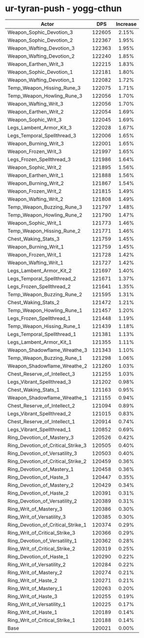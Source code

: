 # ur-tyran-push - yogg-cthun
| Actor | DPS | Increase |
|---|:---:|:---:|
|Weapon_Sophic_Devotion_3|122605|2.15%|
|Weapon_Sophic_Devotion_2|122367|1.95%|
|Weapon_Wafting_Devotion_3|122363|1.95%|
|Weapon_Wafting_Devotion_2|122240|1.85%|
|Weapon_Earthen_Writ_3|122215|1.83%|
|Weapon_Sophic_Devotion_1|122181|1.80%|
|Weapon_Wafting_Devotion_1|122082|1.72%|
|Temp_Weapon_Hissing_Rune_3|122075|1.71%|
|Temp_Weapon_Howling_Rune_3|122056|1.70%|
|Weapon_Wafting_Writ_3|122056|1.70%|
|Weapon_Earthen_Writ_2|122054|1.69%|
|Weapon_Sophic_Writ_3|122045|1.69%|
|Legs_Lambent_Armor_Kit_3|122028|1.67%|
|Legs_Temporal_Spellthread_3|122006|1.65%|
|Weapon_Burning_Writ_3|122001|1.65%|
|Weapon_Frozen_Writ_3|121997|1.65%|
|Legs_Frozen_Spellthread_3|121986|1.64%|
|Weapon_Sophic_Writ_2|121895|1.56%|
|Weapon_Earthen_Writ_1|121888|1.56%|
|Weapon_Burning_Writ_2|121867|1.54%|
|Weapon_Frozen_Writ_2|121815|1.49%|
|Weapon_Wafting_Writ_2|121808|1.49%|
|Temp_Weapon_Buzzing_Rune_3|121797|1.48%|
|Temp_Weapon_Howling_Rune_2|121790|1.47%|
|Weapon_Sophic_Writ_1|121773|1.46%|
|Temp_Weapon_Hissing_Rune_2|121771|1.46%|
|Chest_Waking_Stats_3|121759|1.45%|
|Weapon_Burning_Writ_1|121759|1.45%|
|Weapon_Frozen_Writ_1|121728|1.42%|
|Weapon_Wafting_Writ_1|121727|1.42%|
|Legs_Lambent_Armor_Kit_2|121697|1.40%|
|Legs_Temporal_Spellthread_2|121671|1.37%|
|Legs_Frozen_Spellthread_2|121641|1.35%|
|Temp_Weapon_Buzzing_Rune_2|121595|1.31%|
|Chest_Waking_Stats_2|121472|1.21%|
|Temp_Weapon_Howling_Rune_1|121457|1.20%|
|Legs_Frozen_Spellthread_1|121448|1.19%|
|Temp_Weapon_Hissing_Rune_1|121439|1.18%|
|Legs_Temporal_Spellthread_1|121381|1.13%|
|Legs_Lambent_Armor_Kit_1|121355|1.11%|
|Weapon_Shadowflame_Wreathe_3|121343|1.10%|
|Temp_Weapon_Buzzing_Rune_1|121298|1.06%|
|Weapon_Shadowflame_Wreathe_2|121260|1.03%|
|Chest_Reserve_of_Intellect_3|121255|1.03%|
|Legs_Vibrant_Spellthread_3|121202|0.98%|
|Chest_Waking_Stats_1|121163|0.95%|
|Weapon_Shadowflame_Wreathe_1|121155|0.94%|
|Chest_Reserve_of_Intellect_2|121094|0.89%|
|Legs_Vibrant_Spellthread_2|121015|0.83%|
|Chest_Reserve_of_Intellect_1|120914|0.74%|
|Legs_Vibrant_Spellthread_1|120852|0.69%|
|Ring_Devotion_of_Mastery_3|120526|0.42%|
|Ring_Devotion_of_Critical_Strike_3|120505|0.40%|
|Ring_Devotion_of_Versatility_3|120503|0.40%|
|Ring_Devotion_of_Critical_Strike_2|120459|0.36%|
|Ring_Devotion_of_Mastery_1|120458|0.36%|
|Ring_Devotion_of_Haste_3|120447|0.35%|
|Ring_Devotion_of_Mastery_2|120429|0.34%|
|Ring_Devotion_of_Haste_2|120391|0.31%|
|Ring_Devotion_of_Versatility_2|120389|0.31%|
|Ring_Writ_of_Mastery_3|120386|0.30%|
|Ring_Writ_of_Versatility_3|120385|0.30%|
|Ring_Devotion_of_Critical_Strike_1|120374|0.29%|
|Ring_Writ_of_Critical_Strike_3|120366|0.29%|
|Ring_Devotion_of_Versatility_1|120362|0.28%|
|Ring_Writ_of_Critical_Strike_2|120319|0.25%|
|Ring_Devotion_of_Haste_1|120290|0.22%|
|Ring_Writ_of_Versatility_2|120284|0.22%|
|Ring_Writ_of_Mastery_2|120274|0.21%|
|Ring_Writ_of_Haste_2|120271|0.21%|
|Ring_Writ_of_Mastery_1|120263|0.20%|
|Ring_Writ_of_Haste_3|120255|0.19%|
|Ring_Writ_of_Versatility_1|120225|0.17%|
|Ring_Writ_of_Haste_1|120189|0.14%|
|Ring_Writ_of_Critical_Strike_1|120188|0.14%|
|Base|120021|0.00%|
